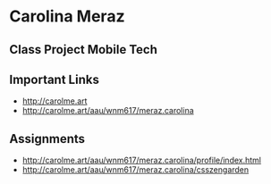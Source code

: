 # Carolina Meraz

## Class Project Mobile Tech

## Important Links

- http://carolme.art
- http://carolme.art/aau/wnm617/meraz.carolina

## Assignments

- http://carolme.art/aau/wnm617/meraz.carolina/profile/index.html
- http://carolme.art/aau/wnm617/meraz.carolina/csszengarden


